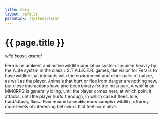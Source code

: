 ```yaml
---
title: Fera
layout: default
permalink: /systems/fera/
---
```


<h1 class="fa-h1 fera">{{ page.title }}</h1>

_wild beast, animal_

Fera is an ambient and active wildlife simulation system. Inspired heavily by the ALife system in the classic S.T.A.L.K.E.R. games, the vision for Fera is to have wildlife that interacts with the environment and other parts of nature, as well as the player. Animals that hunt or flee from danger are nothing new, but those interactions have also been binary for the most part. A wolf in an MMORPG is generally idling, until the player comes near, at which point it attacks, until the player hurts it enough, in which case it flees. Idle, hunt/attack, flee... Fera means to enable more complex wildlife, offering more levels of interesting behaviors that feel more alive.

-----
